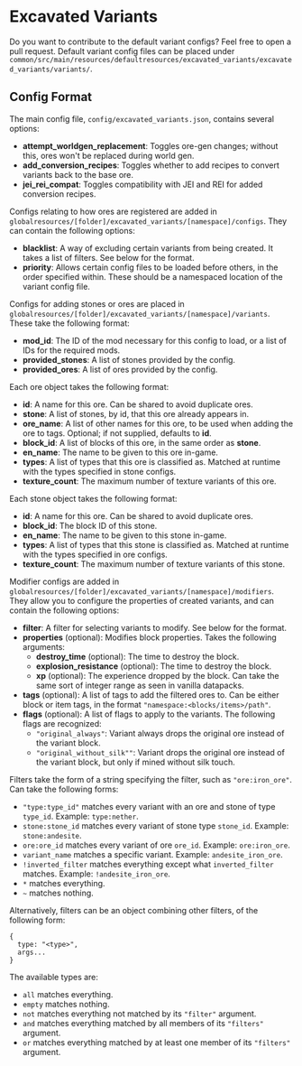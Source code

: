 # Excavated Variants

Do you want to contribute to the default variant configs? Feel free to open a pull request. Default variant config files can be placed under `common/src/main/resources/defaultresources/excavated_variants/excavated_variants/variants/`.


## Config Format

The main config file, `config/excavated_variants.json`, contains several options:

* **attempt\_worldgen\_replacement**: Toggles ore-gen changes; without this, ores won't be replaced during world gen.
* **add\_conversion\_recipes**: Toggles whether to add recipes to convert variants back to the base ore.
* **jei\_rei\_compat**: Toggles compatibility with JEI and REI for added conversion recipes.

Configs relating to how ores are registered are added in `globalresources/[folder]/excavated_variants/[namespace]/configs`. They can contain the following options:

* **blacklist**: A way of excluding certain variants from being created. It takes a list of filters. See below for the format.
* **priority**: Allows certain config files to be loaded before others, in the order specified within. These should be a namespaced location of the variant config file.

Configs for adding stones or ores are placed in `globalresources/[folder]/excavated_variants/[namespace]/variants`. These take the following format:

* **mod\_id**: The ID of the mod necessary for this config to load, or a list of IDs for the required mods.
* **provided_stones**: A list of stones provided by the config.
* **provided_ores**: A list of ores provided by the config.

Each ore object takes the following format:

* **id**: A name for this ore. Can be shared to avoid duplicate ores.
* **stone**: A list of stones, by id, that this ore already appears in.
* **ore\_name**: A list of other names for this ore, to be used when adding the ore to tags. Optional; if not supplied, defaults to **id**.
* **block\_id**: A list of blocks of this ore, in the same order as **stone**.
* **en\_name**: The name to be given to this ore in-game.
* **types**: A list of types that this ore is classified as. Matched at runtime with the types specified in stone configs.
* **texture\_count**: The maximum number of texture variants of this ore.

Each stone object takes the following format:

* **id**: A name for this ore. Can be shared to avoid duplicate ores.
* **block\_id**: The block ID of this stone.
* **en\_name**: The name to be given to this stone in-game.
* **types**: A list of types that this stone is classified as. Matched at runtime with the types specified in ore configs.
* **texture\_count**: The maximum number of texture variants of this stone.

Modifier configs are added in `globalresources/[folder]/excavated_variants/[namespace]/modifiers`. They allow you to configure the properties of created variants, and can contain the following options:

* **filter**: A filter for selecting variants to modify. See below for the format.
* **properties** (optional): Modifies block properties. Takes the following arguments:
  * **destroy_time** (optional): The time to destroy the block.
  * **explosion_resistance** (optional): The time to destroy the block.
  * **xp** (optional): The experience dropped by the block. Can take the same sort of integer range as seen in vanilla datapacks.
* **tags** (optional): A list of tags to add the filtered ores to. Can be either block or item tags, in the format `"namespace:<blocks/items>/path"`.
* **flags** (optional): A list of flags to apply to the variants. The following flags are recognized:
  * `"original_always"`: Variant always drops the original ore instead of the variant block.
  * `"original_without_silk""`: Variant drops the original ore instead of the variant block, but only if mined without silk touch.

Filters take the form of a string specifying the filter, such as `"ore:iron_ore"`. Can take the following forms:

* `"type:type_id"` matches every variant with an ore and stone of type `type_id`. Example: `type:nether`.  
* `stone:stone_id` matches every variant of stone type `stone_id`. Example: `stone:andesite`.
* `ore:ore_id` matches every variant of ore `ore_id`. Example: `ore:iron_ore`.
* `variant_name` matches a specific variant. Example: `andesite_iron_ore`.
* `!inverted_filter` matches everything except what `inverted_filter` matches. Example: `!andesite_iron_ore`.
* `*` matches everything.
* `~` matches nothing.

Alternatively, filters can be an object combining other filters, of the following form:
```json5
{
  type: "<type>",
  args...
}
```
The available types are:

* `all` matches everything.
* `empty` matches nothing.
* `not` matches everything not matched by its `"filter"` argument.
* `and` matches everything matched by all members of its `"filters"` argument.
* `or` matches everything matched by at least one member of its `"filters"` argument.

